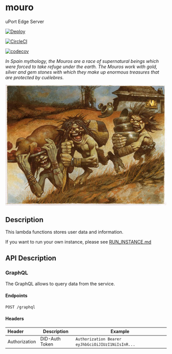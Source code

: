 # mouro
uPort Edge Server

[![Deploy](https://www.herokucdn.com/deploy/button.svg)](https://heroku.com/deploy)

[![CircleCI](https://circleci.com/gh/uport-project/mouro.svg?style=svg)](https://circleci.com/gh/uport-project/mouro)

[![codecov](https://codecov.io/gh/uport-project/mouro/branch/master/graph/badge.svg)](https://codecov.io/gh/uport-project/mouro)

_In Spain mythology, the Mouros are a race of supernatural beings which were forced to take refuge under the earth. The Mouros work with gold, silver and gem stones with which they make up enormous treasures that are protected by cuélebres._

![Mouros](./mouros.jpg)

## Description

This lambda functions stores user data and information. 

If you want to run your own instance, please see [RUN_INSTANCE.md](./RUN_INSTANCE.md)

## API Description

### GraphQL

The GraphQL allows to query data from the service.

#### Endpoints

`POST /graphql`

#### Headers

| Header         | Description    | Example                                           |
|:---------------|----------------|---------------------------------------------------|
| Authorization  | DID-Auth Token | `Authorization Bearer eyJhbGciOiJIUzI1NiIsInR...` |

